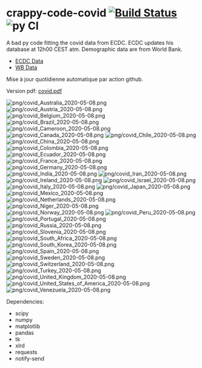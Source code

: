# crappy-code-covid [![Build Status](https://cloud.drone.io/api/badges/a-lemonnier/crappy-code-covid/status.svg)](https://cloud.drone.io/a-lemonnier/crappy-code-covid) ![py CI](https://github.com/a-lemonnier/crappy-code-covid/workflows/py%20CI/badge.svg)
 
A bad py code fitting the covid data from ECDC. ECDC updates his database at 12h00 CEST atm. Demographic data are from World Bank.
 
- [ECDC Data](https://www.ecdc.europa.eu/en/publications-data/download-todays-data-geographic-distribution-covid-19-cases-worldwide)
- [WB Data](https://data.worldbank.org/indicator/sp.pop.totl)
 
 
Mise à jour quotidienne automatique par action github.
 
Version pdf: [covid.pdf](https://github.com/a-lemonnier/crappy-code-covid/raw/master/covid.pdf)
 
![png/covid_Australia_2020-05-08.png](png/covid_Australia_2020-05-08.png)
![png/covid_Austria_2020-05-08.png](png/covid_Austria_2020-05-08.png)
![png/covid_Belgium_2020-05-08.png](png/covid_Belgium_2020-05-08.png)
![png/covid_Brazil_2020-05-08.png](png/covid_Brazil_2020-05-08.png)
![png/covid_Cameroon_2020-05-08.png](png/covid_Cameroon_2020-05-08.png)
![png/covid_Canada_2020-05-08.png](png/covid_Canada_2020-05-08.png)
![png/covid_Chile_2020-05-08.png](png/covid_Chile_2020-05-08.png)
![png/covid_China_2020-05-08.png](png/covid_China_2020-05-08.png)
![png/covid_Colombia_2020-05-08.png](png/covid_Colombia_2020-05-08.png)
![png/covid_Ecuador_2020-05-08.png](png/covid_Ecuador_2020-05-08.png)
![png/covid_France_2020-05-08.png](png/covid_France_2020-05-08.png)
![png/covid_Germany_2020-05-08.png](png/covid_Germany_2020-05-08.png)
![png/covid_India_2020-05-08.png](png/covid_India_2020-05-08.png)
![png/covid_Iran_2020-05-08.png](png/covid_Iran_2020-05-08.png)
![png/covid_Ireland_2020-05-08.png](png/covid_Ireland_2020-05-08.png)
![png/covid_Israel_2020-05-08.png](png/covid_Israel_2020-05-08.png)
![png/covid_Italy_2020-05-08.png](png/covid_Italy_2020-05-08.png)
![png/covid_Japan_2020-05-08.png](png/covid_Japan_2020-05-08.png)
![png/covid_Mexico_2020-05-08.png](png/covid_Mexico_2020-05-08.png)
![png/covid_Netherlands_2020-05-08.png](png/covid_Netherlands_2020-05-08.png)
![png/covid_Niger_2020-05-08.png](png/covid_Niger_2020-05-08.png)
![png/covid_Norway_2020-05-08.png](png/covid_Norway_2020-05-08.png)
![png/covid_Peru_2020-05-08.png](png/covid_Peru_2020-05-08.png)
![png/covid_Portugal_2020-05-08.png](png/covid_Portugal_2020-05-08.png)
![png/covid_Russia_2020-05-08.png](png/covid_Russia_2020-05-08.png)
![png/covid_Slovenia_2020-05-08.png](png/covid_Slovenia_2020-05-08.png)
![png/covid_South_Africa_2020-05-08.png](png/covid_South_Africa_2020-05-08.png)
![png/covid_South_Korea_2020-05-08.png](png/covid_South_Korea_2020-05-08.png)
![png/covid_Spain_2020-05-08.png](png/covid_Spain_2020-05-08.png)
![png/covid_Sweden_2020-05-08.png](png/covid_Sweden_2020-05-08.png)
![png/covid_Switzerland_2020-05-08.png](png/covid_Switzerland_2020-05-08.png)
![png/covid_Turkey_2020-05-08.png](png/covid_Turkey_2020-05-08.png)
![png/covid_United_Kingdom_2020-05-08.png](png/covid_United_Kingdom_2020-05-08.png)
![png/covid_United_States_of_America_2020-05-08.png](png/covid_United_States_of_America_2020-05-08.png)
![png/covid_Venezuela_2020-05-08.png](png/covid_Venezuela_2020-05-08.png)
 
Dependencies:
- scipy
- numpy
- matplotlib
- pandas
- tk
- xlrd
- requests
- notify-send
